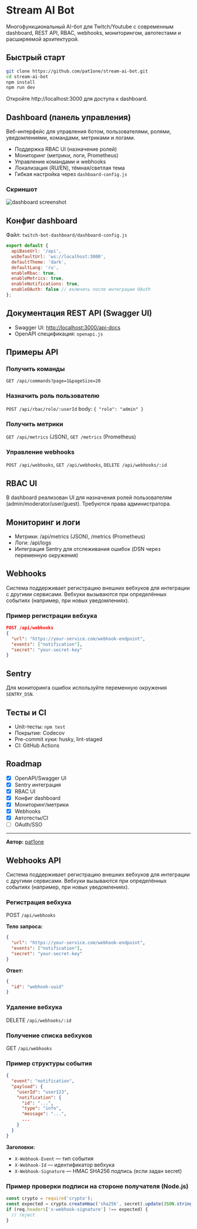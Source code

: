 
# Stream AI Bot

Многофункциональный AI-бот для Twitch/Youtube с современным dashboard, REST API, RBAC, webhooks, мониторингом, автотестами и расширяемой архитектурой.

## Быстрый старт

```bash
git clone https://github.com/pat1one/stream-ai-bot.git
cd stream-ai-bot
npm install
npm run dev
```

Откройте http://localhost:3000 для доступа к dashboard.

## Dashboard (панель управления)

Веб-интерфейс для управления ботом, пользователями, ролями, уведомлениями, командами, метриками и логами.

- Поддержка RBAC UI (назначение ролей)
- Мониторинг (метрики, логи, Prometheus)
- Управление командами и webhooks
- Локализация (RU/EN), тёмная/светлая тема
- Гибкая настройка через `dashboard-config.js`

### Скриншот
![dashboard screenshot](twitch-bot-dashboard/screenshot.png)

## Конфиг dashboard

Файл: `twitch-bot-dashboard/dashboard-config.js`

```js
export default {
  apiBaseUrl: '/api',
  wsDefaultUrl: 'ws://localhost:3000',
  defaultTheme: 'dark',
  defaultLang: 'ru',
  enableRbac: true,
  enableMetrics: true,
  enableNotifications: true,
  enableOAuth: false // включить после интеграции OAuth
};
```

## Документация REST API (Swagger UI)

- Swagger UI: [http://localhost:3000/api-docs](http://localhost:3000/api-docs)
- OpenAPI спецификация: `openapi.js`

## Примеры API

### Получить команды
`GET /api/commands?page=1&pageSize=20`

### Назначить роль пользователю
`POST /api/rbac/role/:userId` body: `{ "role": "admin" }`

### Получить метрики
`GET /api/metrics` (JSON), `GET /metrics` (Prometheus)

### Управление webhooks
`POST /api/webhooks`, `GET /api/webhooks`, `DELETE /api/webhooks/:id`

## RBAC UI

В dashboard реализован UI для назначения ролей пользователям (admin/moderator/user/guest). Требуются права администратора.

## Мониторинг и логи

- Метрики: /api/metrics (JSON), /metrics (Prometheus)
- Логи: /api/logs
- Интеграция Sentry для отслеживания ошибок (DSN через переменную окружения)

## Webhooks

Система поддерживает регистрацию внешних вебхуков для интеграции с другими сервисами. Вебхуки вызываются при определённых событиях (например, при новых уведомлениях).

### Пример регистрации вебхука
```json
POST /api/webhooks
{
  "url": "https://your-service.com/webhook-endpoint",
  "events": ["notification"],
  "secret": "your-secret-key"
}
```

## Sentry

Для мониторинга ошибок используйте переменную окружения `SENTRY_DSN`.

## Тесты и CI

- Unit-тесты: `npm test`
- Покрытие: Codecov
- Pre-commit хуки: husky, lint-staged
- CI: GitHub Actions

## Roadmap

- [x] OpenAPI/Swagger UI
- [x] Sentry интеграция
- [x] RBAC UI
- [x] Конфиг dashboard
- [x] Мониторинг/метрики
- [x] Webhooks
- [x] Автотесты/CI
- [ ] OAuth/SSO

---

**Автор:** [pat1one](https://github.com/pat1one)

## Webhooks API

Система поддерживает регистрацию внешних вебхуков для интеграции с другими сервисами. Вебхуки вызываются при определённых событиях (например, при новых уведомлениях).

### Регистрация вебхука

POST `/api/webhooks`

**Тело запроса:**
```json
{
  "url": "https://your-service.com/webhook-endpoint",
  "events": ["notification"],
  "secret": "your-secret-key"
}
```

**Ответ:**
```json
{
  "id": "webhook-uuid"
}
```

### Удаление вебхука

DELETE `/api/webhooks/:id`

### Получение списка вебхуков

GET `/api/webhooks`

### Пример структуры события

```json
{
  "event": "notification",
  "payload": {
    "userId": "user123",
    "notification": {
      "id": "...",
      "type": "info",
      "message": "...",
      ...
    }
  }
}
```

**Заголовки:**
- `X-Webhook-Event` — тип события
- `X-Webhook-Id` — идентификатор вебхука
- `X-Webhook-Signature` — HMAC SHA256 подпись (если задан secret)

### Пример проверки подписи на стороне получателя (Node.js)
```js
const crypto = require('crypto');
const expected = crypto.createHmac('sha256', secret).update(JSON.stringify(req.body)).digest('hex');
if (req.headers['x-webhook-signature'] !== expected) {
  // reject
}
```